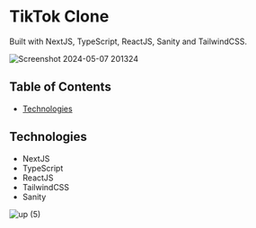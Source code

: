 # TikTok Clone

Built with NextJS, TypeScript, ReactJS, Sanity and TailwindCSS.

![Screenshot 2024-05-07 201324](https://github.com/n2n0n00/tokify/assets/40828429/adda045e-dc3b-43f1-b00e-04d9c7bb52ac)


## Table of Contents

- [Technologies](#technologies)


## Technologies

- NextJS
- TypeScript
- ReactJS
- TailwindCSS
- Sanity
  
![up (5)](https://github.com/n2n0n00/tokify/assets/40828429/e433d5c3-a6b7-4df6-bddc-816bcbe9e672)





